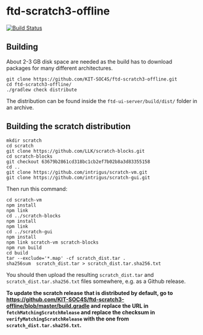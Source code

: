 # ftd-scratch3-offline
[![Build Status](https://travis-ci.org/KIT-SOC4S/ftd-scratch3-offline.svg?branch=master)](https://travis-ci.org/KIT-SOC4S/ftd-scratch3-offline)

## Building
About 2-3 GB disk space are needed as the build has to download packages for many different architectures.
```shell
git clone https://github.com/KIT-SOC4S/ftd-scratch3-offline.git
cd ftd-scratch3-offline/
./gradlew check distribute
```
The distribution can be found inside the `ftd-ui-server/build/dist/` folder in an archive.

## Building the scratch distribution
```shell
mkdir scratch
cd scratch
git clone https://github.com/LLK/scratch-blocks.git
cd scratch-blocks
git checkout 63679b2861cd318bc1cb2ef7b02b8a3d83355158
cd ..
git clone https://github.com/intrigus/scratch-vm.git
git clone https://github.com/intrigus/scratch-gui.git
```
Then run this command:
```shell
cd scratch-vm
npm install
npm link
cd ../scratch-blocks
npm install
npm link
cd ../scratch-gui
npm install
npm link scratch-vm scratch-blocks
npm run build
cd build
tar --exclude='*.map' -cf scratch_dist.tar .
sha256sum  scratch_dist.tar > scratch_dist.tar.sha256.txt 
```
You should then upload the resulting `scratch_dist.tar` and `scratch_dist.tar.sha256.txt` files somewhere, e.g. as a Github release.

**To update the scratch release that is distributed by default, go to https://github.com/KIT-SOC4S/ftd-scratch3-offline/blob/master/build.gradle
and replace the URL in `fetchMatchingScratchRelease` and replace the checksum in `verifyMatchingScratchRelease` with the one from `scratch_dist.tar.sha256.txt`.**
